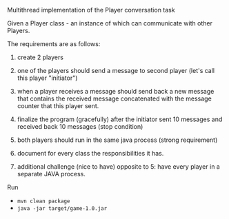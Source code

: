 Multithread implementation of the Player conversation task

Given a Player class - an instance of which can communicate with other Players.

The requirements are as follows:

1. create 2 players

2. one of the players should send a message to second player (let's call this player "initiator")

3. when a player receives a message should send back a new message that contains the received message concatenated with the message counter that this player sent.

4. finalize the program (gracefully) after the initiator sent 10 messages and received back 10 messages (stop condition)

5. both players should run in the same java process (strong requirement)

6. document for every class the responsibilities it has.

7. additional challenge (nice to have) opposite to 5: have every player in a separate JAVA process.

Run
- `mvn clean package`
- `java -jar target/game-1.0.jar`
